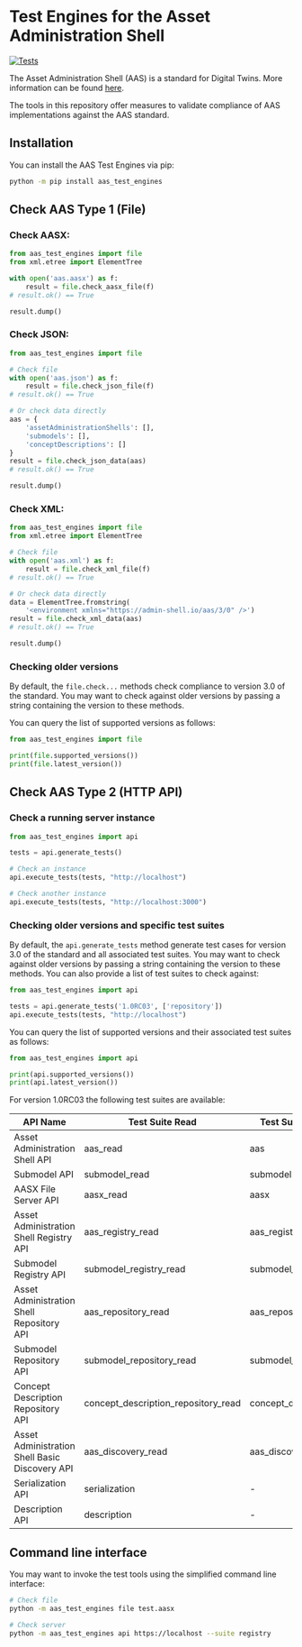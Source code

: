 # Test Engines for the Asset Administration Shell

[![Tests](https://github.com/admin-shell-io/aas-test-engines/actions/workflows/check.yml/badge.svg)](https://github.com/admin-shell-io/aas-test-engines/actions/workflows/check.yml)

The Asset Administration Shell (AAS) is a standard for Digital Twins.
More information can be found [here](https://industrialdigitaltwin.org/content-hub/downloads).

The tools in this repository offer measures to validate compliance of AAS implementations against the AAS standard.

## Installation

You can install the AAS Test Engines via pip:

```sh
python -m pip install aas_test_engines
```

## Check AAS Type 1 (File)

### Check AASX:
```python
from aas_test_engines import file
from xml.etree import ElementTree

with open('aas.aasx') as f:
    result = file.check_aasx_file(f)
# result.ok() == True

result.dump()
```

### Check JSON:

```python
from aas_test_engines import file

# Check file
with open('aas.json') as f:
    result = file.check_json_file(f)
# result.ok() == True

# Or check data directly
aas = {
    'assetAdministrationShells': [],
    'submodels': [],
    'conceptDescriptions': []
}
result = file.check_json_data(aas)
# result.ok() == True

result.dump()
```

### Check XML:
```python
from aas_test_engines import file
from xml.etree import ElementTree

# Check file
with open('aas.xml') as f:
    result = file.check_xml_file(f)
# result.ok() == True

# Or check data directly
data = ElementTree.fromstring(
    '<environment xmlns="https://admin-shell.io/aas/3/0" />')
result = file.check_xml_data(aas)
# result.ok() == True

result.dump()
```

### Checking older versions

By default, the `file.check...` methods check compliance to version 3.0 of the standard.
You may want to check against older versions by passing a string containing the version to these methods.

You can query the list of supported versions as follows:

```python
from aas_test_engines import file

print(file.supported_versions())
print(file.latest_version())
```

## Check AAS Type 2 (HTTP API)

### Check a running server instance

```python
from aas_test_engines import api

tests = api.generate_tests()

# Check an instance
api.execute_tests(tests, "http://localhost")

# Check another instance
api.execute_tests(tests, "http://localhost:3000")
```

### Checking older versions and specific test suites

By default, the `api.generate_tests` method generate test cases for version 3.0 of the standard and all associated test suites.
You may want to check against older versions by passing a string containing the version to these methods.
You can also provide a list of test suites to check against:

```python
from aas_test_engines import api

tests = api.generate_tests('1.0RC03', ['repository'])
api.execute_tests(tests, "http://localhost")
```

You can query the list of supported versions and their associated test suites as follows:

```python
from aas_test_engines import api

print(api.supported_versions())
print(api.latest_version())
```
For version 1.0RC03 the following test suites are available:

| API Name                                       | Test Suite Read                     | Test Suite Read and Write      |
| ---------------------------------------------- | ----------------------------------- | ------------------------------ |
| Asset Administration Shell API                 | aas_read                            | aas                            |
| Submodel API                                   | submodel_read                       | submodel                       |
| AASX File Server API                           | aasx_read                           | aasx                           |
| Asset Administration Shell Registry API        | aas_registry_read                   | aas_registry                   |
| Submodel Registry API                          | submodel_registry_read              | submodel_registry              |
| Asset Administration Shell Repository API      | aas_repository_read                 | aas_repository                 |
| Submodel Repository API                        | submodel_repository_read            | submodel_repository            |
| Concept Description Repository API             | concept_description_repository_read | concept_description_repository |
| Asset Administration Shell Basic Discovery API | aas_discovery_read                  | aas_discovery                  |
| Serialization API                              | serialization                       | -                              |
| Description API                                | description                         | -                              |

## Command line interface

You may want to invoke the test tools using the simplified command line interface:

```sh
# Check file
python -m aas_test_engines file test.aasx

# Check server
python -m aas_test_engines api https://localhost --suite registry
```
